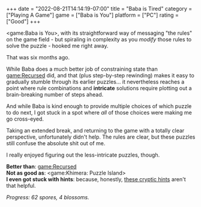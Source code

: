 +++
date = "2022-08-21T14:14:19-07:00"
title = "Baba is Tired"
category = ["Playing A Game"]
game = ["Baba is You"]
platform = ["PC"]
rating = ["Good"]
+++

<game:Baba is You>, with its straightforward way of messaging "the rules" on the game field - but spiraling in complexity as you <i>modify</i> those rules to solve the puzzle - hooked me right away.

That was six months ago.

While Baba does a much better job of constraining state than <game:Recursed> did, and that (plus step-by-step rewinding) makes it easy to gradually stumble through its earlier puzzles... it nevertheless reaches a point where rule combinations and <b>intricate</b> solutions require plotting out a brain-breaking number of steps ahead.

And while Baba is kind enough to provide multiple choices of which puzzle to do next, I got stuck in a spot where <i>all</i> of those choices were making me go cross-eyed.

Taking an extended break, and returning to the game with a totally clear perspective, unfortunately didn't help.  The rules are clear, but these puzzles still confuse the absolute shit out of me.

I really enjoyed figuring out the less-intricate puzzles, though.

<b>Better than</b>: <game:Recursed>  
<b>Not as good as</b>: <game:Khimera: Puzzle Island>  
<b>I even got stuck with hints</b>: because, honestly, <a href="https://www.keyofw.com/baba-is-hint">these cryptic hints</a> aren't that helpful.

<i>Progress: 62 spores, 4 blossoms.</i>

